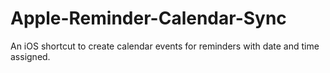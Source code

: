 # Apple-Reminder-Calendar-Sync
An iOS shortcut to create calendar events for reminders with date and time assigned.
